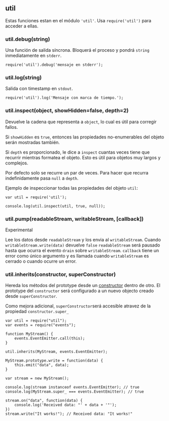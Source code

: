 ## util

Estas funciones estan en el módulo `'util'`. Usa `require('util')` para acceder a ellas.

### util.debug(string)

Una función de salida síncrona. Bloquerá el proceso y pondrá `string` inmediatamente en `stderr`.

    require('util').debug('mensaje en stderr');

### util.log(string)

Salida con timestamp en `stdout`.

    require('util').log('Mensaje con marca de tiempo.');

### util.inspect(object, showHidden=false, depth=2)

Devuelve la cadena que representa a `object`, lo cual es útil para corregir fallos.

Si `showHidden` es `true`, entonces las propiedades no-enumerables del objeto serán mostradas también.

Si `depth` es proporcionado, le dice a `inspect` cuantas veces tiene que recurrir mientras formatea el objeto. Esto es útil para objetos muy largos y complejos.

Por defecto solo se recurre un par de veces. Para hacer que recurra indefinidamente pasa `null` a `depth`.

Ejemplo de inspeccionar todas las propiedades del objeto `util`:

    var util = require('util');

    console.log(util.inspect(util, true, null));

### util.pump(readableStream, writableStream, [callback])

Experimental

Lee los datos desde `readableStream` y los envia al `writableStream`. Cuando `writableStream.write(data)` devuelve `false` `readableStream` será pausado hasta que ocurra el evento `drain` sobre `writableStream`. `callback` tiene un error como único argumento y es llamada cuando `writableStream` es cerrado o cuando ocurre un error.

### util.inherits(constructor, superConstructor)

Hereda los métodos del prototype desde un [constructor](https://developer.mozilla.org/en/JavaScript/Reference/Global_Objects/Object/constructor) dentro de otro. El prototype del `constructor` será configurado a un nuevo objecto creado desde `superConstructor`.

Como mejora adicional, `superConstructor`será accesible atravez de la propiedad `constructor.super_`

    var util = require("util");
    var events = require("events");

    function MyStream() {
        events.EventEmitter.call(this);
    }

    util.inherits(MyStream, events.EventEmitter);

    MyStream.prototype.write = function(data) {
        this.emit("data", data);
    }

    var stream = new MyStream();

    console.log(stream instanceof events.EventEmitter); // true
    console.log(MyStream.super_ === events.EventEmitter); // true

    stream.on("data", function(data) {
        console.log('Received data: "' + data + '"');
    })
    stream.write("It works!"); // Received data: "It works!"
